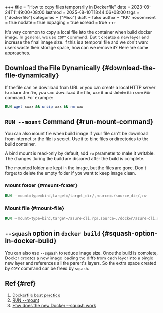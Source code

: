 +++
title = "How to copy files temporarily in Dockerfile"
date = 2023-08-24T11:49:00+08:00
lastmod = 2025-08-10T18:44:06+08:00
tags = ["dockerfile"]
categories = ["Misc"]
draft = false
author = "KK"
nocomment = true
nodate = true
nopaging = true
noread = true
+++

It's very common to copy a local file into the container when build docker image. In general, we use `COPY` command. But it creates a new layer and increase the final image size. If this is a temporal file and we don't want users waste their storage space, how can we remove it? Here are some approaches.


## Download the File Dynamically {#download-the-file-dynamically}

If the file can be download from URL or you can create a local HTTP server to share the file, you can download the file, use it and delete it in one `RUN` command. For example:

```dockerfile
RUN wget xxxx && unzip xxx && rm xxx
```


## `RUN --mount` Command {#run-mount-command}

You can also mount file when build image if your file can't be download from Internet or the file is secret. Use it to bind files or directories to the build container.

A bind mount is read-only by default, add `rw` parameter to make it writable. The changes during the build are discared after the build is complete.

The mounted folder are kept in the image, but the files are gone. Don't forget to delete the empty folder if you want to keep image clean.


### Mount folder {#mount-folder}

```dockerfile
RUN --mount=type=bind,target=/target_dir/,source=./source_dir/,rw
```


### Mount file {#mount-file}

```dockerfile
RUN --mount=type=bind,target=/azure-cli.rpm,source=./docker/azure-cli.rpm tdnf install ca-certificates /azure-cli.rpm -y && tdnf clean all
```


## `--squash` option in `docker build` {#squash-option-in-docker-build}

You can also use `--squash` to reduce image size.
Once the build is complete, Docker creates a new image loading the diffs from each layer into a single new layer and references all the parent's layers. So the extra space created by `COPY` command can be freed by `squash`.


## Ref {#ref}

1.  [Dockerfile best practice](https://docs.docker.com/develop/develop-images/dockerfile_best-practices/)
2.  [RUN --mount](https://github.com/moby/buildkit/blob/master/frontend/dockerfile/docs/reference.md#run---mount)
3.  [How does the new Docker --squash work](https://stackoverflow.com/questions/41764336/how-does-the-new-docker-squash-work)
